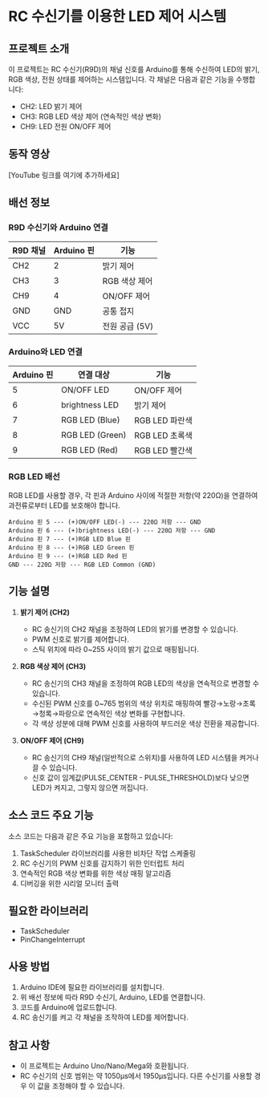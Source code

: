 # RC 수신기를 이용한 LED 제어 시스템

## 프로젝트 소개
이 프로젝트는 RC 수신기(R9D)의 채널 신호를 Arduino를 통해 수신하여 LED의 밝기, RGB 색상, 전원 상태를 제어하는 시스템입니다. 각 채널은 다음과 같은 기능을 수행합니다:
- CH2: LED 밝기 제어
- CH3: RGB LED 색상 제어 (연속적인 색상 변화)
- CH9: LED 전원 ON/OFF 제어

## 동작 영상
[YouTube 링크를 여기에 추가하세요]

## 배선 정보

### R9D 수신기와 Arduino 연결
| R9D 채널 | Arduino 핀 | 기능 |
|---------|-----------|------|
| CH2     | 2         | 밝기 제어 |
| CH3     | 3         | RGB 색상 제어 |
| CH9     | 4         | ON/OFF 제어 |
| GND     | GND       | 공통 접지 |
| VCC     | 5V        | 전원 공급 (5V) |

### Arduino와 LED 연결
| Arduino 핀 | 연결 대상 | 기능 |
|-----------|----------|------|
| 5         | ON/OFF LED | ON/OFF 제어 |
| 6         | brightness LED | 밝기 제어 |
| 7         | RGB LED (Blue) | RGB LED 파란색 |
| 8         | RGB LED (Green) | RGB LED 초록색 |
| 9         | RGB LED (Red) | RGB LED 빨간색 |

### RGB LED 배선
RGB LED를 사용할 경우, 각 핀과 Arduino 사이에 적절한 저항(약 220Ω)을 연결하여 과전류로부터 LED를 보호해야 합니다.

```
Arduino 핀 5 --- (+)ON/OFF LED(-) --- 220Ω 저항 --- GND
Arduino 핀 6 --- (+)brightness LED(-) --- 220Ω 저항 --- GND
Arduino 핀 7 --- (+)RGB LED Blue 핀
Arduino 핀 8 --- (+)RGB LED Green 핀
Arduino 핀 9 --- (+)RGB LED Red 핀
GND --- 220Ω 저항 --- RGB LED Common (GND)
```

## 기능 설명
1. **밝기 제어 (CH2)**
   - RC 송신기의 CH2 채널을 조정하여 LED의 밝기를 변경할 수 있습니다.
   - PWM 신호로 밝기를 제어합니다.
   - 스틱 위치에 따라 0~255 사이의 밝기 값으로 매핑됩니다.

2. **RGB 색상 제어 (CH3)**
   - RC 송신기의 CH3 채널을 조정하여 RGB LED의 색상을 연속적으로 변경할 수 있습니다.
   - 수신된 PWM 신호를 0~765 범위의 색상 위치로 매핑하여 빨강→노랑→초록→청록→파랑으로 연속적인 색상 변화를 구현합니다.
   - 각 색상 성분에 대해 PWM 신호를 사용하여 부드러운 색상 전환을 제공합니다.

3. **ON/OFF 제어 (CH9)**
   - RC 송신기의 CH9 채널(일반적으로 스위치)를 사용하여 LED 시스템을 켜거나 끌 수 있습니다.
   - 신호 값이 임계값(PULSE_CENTER - PULSE_THRESHOLD)보다 낮으면 LED가 켜지고, 그렇지 않으면 꺼집니다.

## 소스 코드 주요 기능

소스 코드는 다음과 같은 주요 기능을 포함하고 있습니다:

1. TaskScheduler 라이브러리를 사용한 비차단 작업 스케줄링
2. RC 수신기의 PWM 신호를 감지하기 위한 인터럽트 처리
3. 연속적인 RGB 색상 변화를 위한 색상 매핑 알고리즘
4. 디버깅을 위한 시리얼 모니터 출력

## 필요한 라이브러리
- TaskScheduler
- PinChangeInterrupt

## 사용 방법
1. Arduino IDE에 필요한 라이브러리를 설치합니다.
2. 위 배선 정보에 따라 R9D 수신기, Arduino, LED를 연결합니다.
3. 코드를 Arduino에 업로드합니다.
4. RC 송신기를 켜고 각 채널을 조작하여 LED를 제어합니다.

## 참고 사항
- 이 프로젝트는 Arduino Uno/Nano/Mega와 호환됩니다.
- RC 수신기의 신호 범위는 약 1050μs에서 1950μs입니다. 다른 수신기를 사용할 경우 이 값을 조정해야 할 수 있습니다.